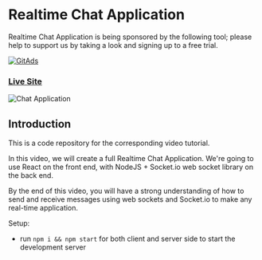 # Realtime Chat Application

Realtime Chat Application is being sponsored by the following tool; please help to support us by taking a look and signing up to a free trial.

<a href="https://tracking.gitads.io/?repo=project_chat_application">
 <img src="https://images.gitads.io/project_chat_application" alt="GitAds"/> 
</a>

### [Live Site](https://realtime-chat-application.netlify.com)

![Chat Application](https://i.ytimg.com/vi/ZwFA3YMfkoc/maxresdefault.jpg)

## Introduction
This is a code repository for the corresponding video tutorial. 

In this video, we will create a full Realtime Chat Application. We're going to use  React on the front end, with NodeJS + Socket.io web socket library on the back end. 

By the end of this video, you will have a strong understanding of how to send and receive messages using web sockets and Socket.io to make any real-time application.

Setup:
- run ```npm i && npm start``` for both client and server side to start the development server
